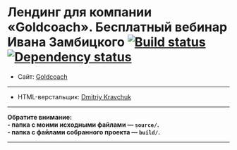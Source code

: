 # Лендинг для компании «Goldcoach». Бесплатный вебинар Ивана Замбицкого [![Build status][travis-image]][travis-url] [![Dependency status][dependency-image]][dependency-url]


* Сайт: [Goldcoach](https://goldcoach.ru/10steps/)

---

* HTML-верстальщик: [Dmitriy Kravchuk](https://www.linkedin.com/in/mytrofann/)

---

**Обратите внимание:**<br>
**- папка с моими исходными файлами — `source/`.**<br>
**- папка с файлами собранного проекта — `build/`.**


---

[travis-image]: https://travis-ci.org/htmlacademy-adaptive/461429-sedona.svg?branch=master
[travis-url]: https://travis-ci.org/htmlacademy-adaptive/461429-sedona
[dependency-image]: https://david-dm.org/htmlacademy-adaptive/461429-sedona/dev-status.svg?style=flat-square
[dependency-url]: https://david-dm.org/htmlacademy-adaptive/461429-sedona?type=dev
